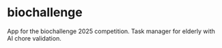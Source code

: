 # biochallenge
App for the biochallenge 2025 competition. Task manager for elderly with AI chore validation.
